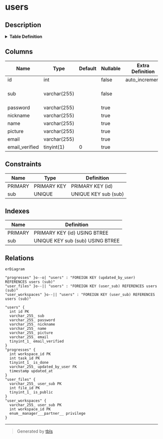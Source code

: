 # users

## Description

<details>
<summary><strong>Table Definition</strong></summary>

```sql
CREATE TABLE `users` (
  `id` int NOT NULL AUTO_INCREMENT,
  `sub` varchar(255) COLLATE utf8mb4_general_ci NOT NULL,
  `password` varchar(255) COLLATE utf8mb4_general_ci DEFAULT NULL,
  `nickname` varchar(255) COLLATE utf8mb4_general_ci DEFAULT NULL,
  `name` varchar(255) COLLATE utf8mb4_general_ci DEFAULT NULL,
  `picture` varchar(255) COLLATE utf8mb4_general_ci DEFAULT NULL,
  `email` varchar(255) COLLATE utf8mb4_general_ci DEFAULT NULL,
  `email_verified` tinyint(1) DEFAULT '0',
  PRIMARY KEY (`id`),
  UNIQUE KEY `sub` (`sub`)
) ENGINE=InnoDB DEFAULT CHARSET=utf8mb4 COLLATE=utf8mb4_general_ci
```

</details>

## Columns

| Name | Type | Default | Nullable | Extra Definition | Children | Parents | Comment |
| ---- | ---- | ------- | -------- | ---------------- | -------- | ------- | ------- |
| id | int |  | false | auto_increment |  |  |  |
| sub | varchar(255) |  | false |  | [progresses](progresses.md) [user_files](user_files.md) [user_workspaces](user_workspaces.md) |  |  |
| password | varchar(255) |  | true |  |  |  |  |
| nickname | varchar(255) |  | true |  |  |  |  |
| name | varchar(255) |  | true |  |  |  |  |
| picture | varchar(255) |  | true |  |  |  |  |
| email | varchar(255) |  | true |  |  |  |  |
| email_verified | tinyint(1) | 0 | true |  |  |  |  |

## Constraints

| Name | Type | Definition |
| ---- | ---- | ---------- |
| PRIMARY | PRIMARY KEY | PRIMARY KEY (id) |
| sub | UNIQUE | UNIQUE KEY sub (sub) |

## Indexes

| Name | Definition |
| ---- | ---------- |
| PRIMARY | PRIMARY KEY (id) USING BTREE |
| sub | UNIQUE KEY sub (sub) USING BTREE |

## Relations

```mermaid
erDiagram

"progresses" }o--o| "users" : "FOREIGN KEY (updated_by_user) REFERENCES users (sub)"
"user_files" }o--|| "users" : "FOREIGN KEY (user_sub) REFERENCES users (sub)"
"user_workspaces" }o--|| "users" : "FOREIGN KEY (user_sub) REFERENCES users (sub)"

"users" {
  int id PK
  varchar_255_ sub
  varchar_255_ password
  varchar_255_ nickname
  varchar_255_ name
  varchar_255_ picture
  varchar_255_ email
  tinyint_1_ email_verified
}
"progresses" {
  int workspace_id PK
  int task_id PK
  tinyint_1_ is_done
  varchar_255_ updated_by_user FK
  timestamp updated_at
}
"user_files" {
  varchar_255_ user_sub PK
  int file_id PK
  tinyint_1_ is_public
}
"user_workspaces" {
  varchar_255_ user_sub PK
  int workspace_id PK
  enum__manager___partner__ privilege
}
```

---

> Generated by [tbls](https://github.com/k1LoW/tbls)
